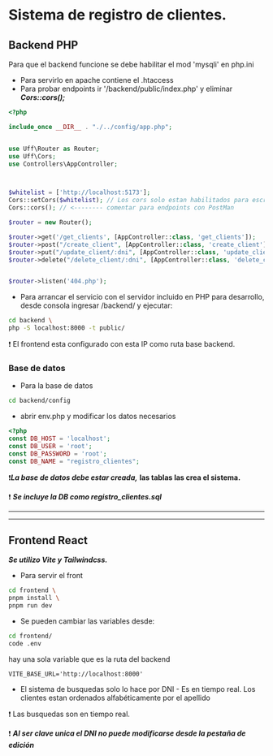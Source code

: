 # Sistema de registro de clientes.

## Backend PHP

Para que el backend funcione se debe habilitar el mod 'mysqli' en php.ini

- Para servirlo en apache contiene el .htaccess
- Para probar endpoints ir '/backend/public/index.php' y eliminar **_Cors::cors();_**

```php
<?php

include_once __DIR__ . "./../config/app.php";


use Uff\Router as Router;
use Uff\Cors;
use Controllers\AppController;



$whitelist = ['http://localhost:5173'];
Cors::setCors($whitelist); // Los cors solo estan habilitados para escrituras. Para inhabilitar la lectura es preferible agregar un middleware
Cors::cors(); // <-------- comentar para endpoints con PostMan

$router = new Router();

$router->get('/get_clients', [AppController::class, 'get_clients']);
$router->post("/create_client", [AppController::class, 'create_client']);
$router->put("/update_client/:dni", [AppController::class, 'update_client']);
$router->delete("/delete_client/:dni", [AppController::class, 'delete_client']);


$router->listen('404.php');

```

- Para arrancar el servicio con el servidor incluido en PHP para desarrollo, desde consola ingresar /backend/ y ejecutar:

```bash
cd backend \
php -S localhost:8000 -t public/
```

❗ El frontend esta configurado con esta IP como ruta base backend.

### Base de datos

- Para la base de datos

```bash
cd backend/config
```

- abrir env.php y modificar los datos necesarios

```php
<?php
const DB_HOST = 'localhost';
const DB_USER = 'root';
const DB_PASSWORD = 'root';
const DB_NAME = "registro_clientes";

```

❗**_La base de datos debe estar creada,_** **las tablas las crea el sistema.**

❗ **_Se incluye la DB como registro_clientes.sql_**

---

---

## Frontend React

**_Se utilizo Vite y Tailwindcss._**

- Para servir el front

```sh
cd frontend \
pnpm install \
pnpm run dev
```

- Se pueden cambiar las variables desde:

```bash
cd frontend/
code .env
```

hay una sola variable que es la ruta del backend

```env
VITE_BASE_URL='http://localhost:8000'
```

- El sistema de busquedas solo lo hace por DNI - Es en tiempo real. Los clientes estan ordenados alfabéticamente por el apellido

❗ Las busquedas son en tiempo real.

❗ **_Al ser clave unica el DNI no puede modificarse desde la pestaña de edición_**
